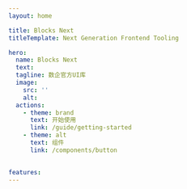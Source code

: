 ```yaml
---
layout: home

title: Blocks Next
titleTemplate: Next Generation Frontend Tooling

hero:
  name: Blocks Next
  text: 
  tagline: 数企官方UI库
  image:
    src: ''
    alt: 
  actions:
    - theme: brand
      text: 开始使用
      link: /guide/getting-started
    - theme: alt
      text: 组件
      link: /components/button
   

features:
---
```


